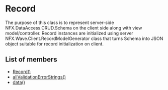 # Record
The purpose of this class is to represent server-side NFX.DataAccess.CRUD.Schema on the client side along with view model/controller.
Record instances are initialized using server NFX.Wave.Client.RecordModelGenerator class that turns Schema into JSON object suitable for record initialization on client.

## List of members
* [Record()](record.md)
* [allValidationErrorStrings()](allValidationErrorStrings.md)
* [data()](data.md)